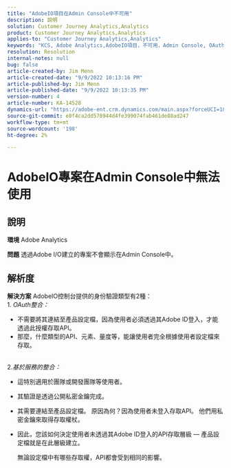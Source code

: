 ```yaml
---
title: "AdobeIO項目在Admin Console中不可用"
description: 說明
solution: Customer Journey Analytics,Analytics
product: Customer Journey Analytics,Analytics
applies-to: "Customer Journey Analytics,Analytics"
keywords: "KCS, Adobe Analytics,AdobeIO項目，不可用，Admin Console, OAuth整合，基於服務的整合"
resolution: Resolution
internal-notes: null
bug: false
article-created-by: Jim Menn
article-created-date: "9/9/2022 10:13:16 PM"
article-published-by: Jim Menn
article-published-date: "9/9/2022 10:13:35 PM"
version-number: 4
article-number: KA-14528
dynamics-url: "https://adobe-ent.crm.dynamics.com/main.aspx?forceUCI=1&pagetype=entityrecord&etn=knowledgearticle&id=79289e96-8c30-ed11-9db1-0022480866ad"
source-git-commit: e8f4ca2dd578944d4fe399074fab461de88ad247
workflow-type: tm+mt
source-wordcount: '198'
ht-degree: 2%

---
```


# AdobeIO專案在Admin Console中無法使用

## 說明


<b>環境</b>
Adobe Analytics

<b>問題</b>
透過Adobe I/O建立的專案不會顯示在Admin Console中。


## 解析度


<b>解決方案</b>
AdobeIO控制台提供的身份驗證類型有2種：
<br>1. *OAuth整合：*
- 不需要將其連結至產品設定檔，因為使用者必須透過其Adobe ID登入，才能透過此授權存取API。
- 那麼，什麼類型的API、元素、量度等，能讓使用者完全根據使用者設定檔來存取。

<br>2.*基於服務的整合：*
- 這特別適用於團隊或開發團隊等使用者。


- 其驗證是透過公開私密金鑰完成。


- 其需要連結至產品設定檔。 原因為何？因為使用者未登入存取API。 他們用私密金鑰來取得存取權杖。
- 因此，您該如何決定使用者未透過其Adobe ID登入的API存取層級 — 產品設定檔就是在此層級建立。

   無論設定檔中有哪些存取權，API都會受到相同的影響。




